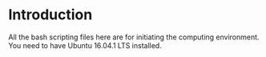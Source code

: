 # Introduction


All the bash scripting files here are for initiating the computing environment. You need to have Ubuntu 16.04.1 LTS installed. 


